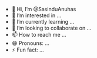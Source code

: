 - 👋 Hi, I’m @SasinduAnuhas
- 👀 I’m interested in ...
- 🌱 I’m currently learning ...
- 💞️ I’m looking to collaborate on ...
- 📫 How to reach me ...
- 😄 Pronouns: ...
- ⚡ Fun fact: ...

<!---
SasinduAnuhas/SasinduAnuhas is a ✨ special ✨ repository because its `README.md` (this file) appears on your GitHub profile.
You can click the Preview link to take a look at your changes.
--->
